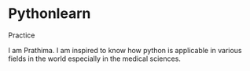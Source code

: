 # Pythonlearn
Practice

I am Prathima. I am inspired to know how python is applicable in various fields in the world especially in the medical sciences.
